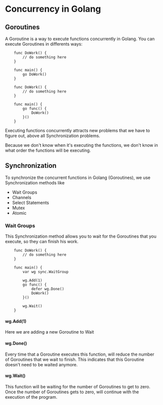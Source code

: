 # Concurrency in Golang

## Goroutines
A Goroutine is a way to execute functions concurrently in Golang.
You can execute Goroutines in differents ways:

```golang
    func DoWork() {
        // do something here
    }

    func main() {
        go DoWork()
    }
```

```golang
    func DoWork() {
        // do something here
    }

    func main() {
        go func() {
            DoWork()
        }()
    }
```

Executing functions concurrently attracts new problems that we have to figure out, above all Synchronization problems.

Because we don't know when it's executing the functions, we don't know in what order the functions will be executing.

## Synchronization

To synchronize the concurrent functions in Golang (Goroutines), we use Synchronization methods like
- Wait Groups
- Channels
- Select Statements
- Mutex
- Atomic

### Wait Groups
This Synchronization method allows you to wait for the Goroutines that you execute, so they can finish his work.
```golang
    func DoWork() {
        // do something here
    }

    func main() {
        var wg sync.WaitGroup

        wg.Add(1)
        go func() {
            defer wg.Done()
            DoWork()
        }()

        wg.Wait()
    }
```
#### wg.Add(1)
Here we are adding a new Goroutine to Wait
#### wg.Done()
Every time that a Goroutine executes this function, will reduce the number of Goroutines that we wait to finish.
This indicates that this Goroutine doesn't need to be waited anymore.
#### wg.Wait()
This function will be waiting for the number of Goroutines to get to zero.
Once the number of Goroutines gets to zero, will continue with the execution of the program.